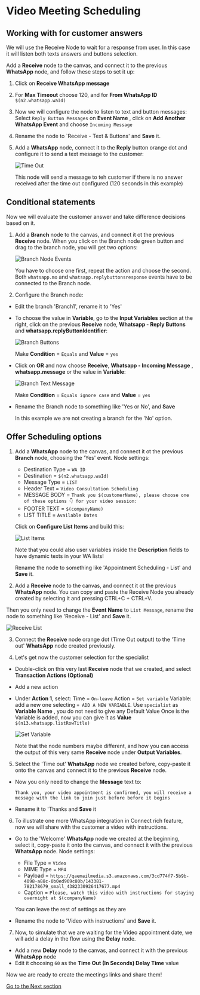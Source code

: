 # Video Meeting Scheduling

## Working with for customer answers 

We will use the Receive Node to wait for a response from user. In this case it will listen both texts answers and buttons selection.

Add a **Receive** node to the canvas, and connect it to the previous **WhatsApp** node, and follow these steps to set it up:

1. Click on **Receive WhatsApp message**

2. For **Max Timeout** choose 120, and for **From WhatsApp ID** `$(n2.whatsapp.waId)`

3. Now we will configure the node to listen to text and button messages:
    Select `Reply Button Messages` on **Event Name** , click on **Add Another WhatsApp Event** and choose `Incoming Message`

4. Rename the node to `Receive - Text & Buttons' and **Save** it.

5. Add a **WhatsApp** node, connect it to the **Reply** button orange dot and configure it to send a text message to the customer:

    ![Time Out](images/timeout.png)

    This node will send a message to teh customer if there is no answer received after the time out configured (120 seconds in this example)

## Conditional statements

Now we will evaluate the customer answer and take difference decisions based on it.

1. Add a **Branch** node to the canvas, and connect it ot the previous **Receive** node. When you click on the Branch node green button and drag to the branch node, you will get two options:

    ![Branch Node Events](images/reply-events.png)

    You have to choose one first, repeat the action and choose the second. Both `whatsapp.mo` and `whatsapp.replybuttonsresponse` events have to be connected to the Branch node.

2. Configure the Branch node:

- Edit the branch 'Branch1', rename it to 'Yes'
- To choose the value in **Variable**, go to the **Input Variables** section at the right, click on the previous **Receive** node, **Whatsapp - Reply Buttons** and **whatsapp.replyButtonIdentifier**:


    ![Branch Buttons](images/branch-buttons.png)

    Make **Condition** = `Equals` and **Value** = `yes`

- Click on **OR** and now choose  **Receive**, **Whatsapp - Incoming Message** , **whatsapp.message** or the value in **Variable**:


    ![Branch Text Message](images/branch-text.png)

    Make **Condition** = `Equals ignore case` and **Value** = `yes`

- Rename the Branch node to something like 'Yes or No', and **Save**
    
    In this example we are not creating a branch for the 'No' option.

## Offer Scheduling options

1. Add a **WhatsApp** node to the canvas, and connect it ot the previous **Branch** node, choosing the 'Yes' event. Node settings:
    - Destination Type = `WA ID`
    - Destination = `$(n2.whatsapp.waId)`
    - Message Type = `LIST`
    - Header Text = `Video Consultation Scheduling`
    - MESSAGE BODY = `Thank you $(customerName), please choose one of these options 👇 for your video session:`
    - FOOTER TEXT = `$(companyName)`
    - LIST TITLE = `Available Dates`

    Click on **Configure List Items** and build this:

    ![List Items](images/list-items.png)

    Note that you could also user variables inside the **Description** fields to have dynamic texts in your WA lists!

    Rename the node to something like 'Appointment Scheduling - List' and **Save** it.

2. Add a **Receive** node to the canvas, and connect it ot the previous **WhatsApp** node. You can copy and paste the Receive Node you already created by selecting it and pressing CTRL+C + CTRL+V.

Then you only need to change the **Event Name** to `List Message`, rename the node to something like 'Receive - List' and **Save** it.

![Receive List](images/receive-list.png)

3. Connect the **Receive** node orange dot (Time Out output) to the 'Time out' **WhatsApp** node created previously.

4. Let's get now the customer selection for the specialist

- Double-click on this very last **Receive** node that we created, and select **Transaction Actions (Optional)**
- Add a new action
- Under **Action 1**, select:
    Time = `On-leave`
    Action = `Set variable`
    Variable: add a new one selecting `+ ADD A NEW VARIABLE`. Use `specialist` as **Variable Name** , you do not need to give any Default Value
    Once is the Variable is added, now you can give it as **Value** `$(n13.whatsapp.listRowTitle)`

    ![Set Variable](images/set-var.png)

    Note that the node numbers maybe different,  and how you can access the output of this very same **Receive** node under **Output Variables**.

5. Select the 'Time out' **WhatsApp** node we created before, copy-paste it onto the canvas and connect it to the previous **Receive** node.

- Now you only need to change the **Message** text to:

     `Thank you, your video appointment is confirmed, you will receive a message with the link to join just before before it begins`

- Rename it to 'Thanks and **Save** it

6. To illustrate one more WhatsApp integration in Connect rich feature, now we will share with the customer a video with instructions.

- Go to the 'Welcome' **WhatsApp** node we created at the beginning, select it, copy-paste it onto the canvas, and connect it with the previous **WhatsApp** node. Node settings:

    - File Type = `Video`
    - MIME Type = `MP4`
    - Payload = `https://qaemailmedia.s3.amazonaws.com/3cd774f7-5b9b-4098-a88c-0b0ed969c80b/143381-782178679_small_4382330926417677.mp4`
    - Caption = `Please, watch this video with instructions for staying overnight at $(companyName)`

    You can leave the rest of settings as they are

- Rename the node to 'Video with instructions' and **Save** it.

7. Now, to simulate that we are waiting for the Video appointment date, we will add a delay in the flow using the **Delay** node.

- Add a new **Delay** node to the canvas, and connect it with the previous **WhatsApp** node
- Edit it choosing `60` as the **Time Out (In Seconds) Delay Time** value

Now we are ready to create the meetings links and share them!

[Go to the Next section](./10-connectflow-10.md)

